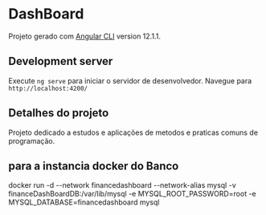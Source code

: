 # DashBoard

Projeto gerado com [Angular CLI](https://github.com/angular/angular-cli) version 12.1.1.

## Development server

Execute `ng serve` para iniciar o servidor de desenvolvedor. Navegue para `http://localhost:4200/`

## Detalhes do projeto

Projeto dedicado a estudos e aplicações de metodos e praticas comuns de programação.

## para a instancia docker do Banco

docker run -d --network financedashboard --network-alias mysql -v financeDashBoardDB:/var/lib/mysql -e MYSQL_ROOT_PASSWORD=root -e MYSQL_DATABASE=financedashboard mysql

